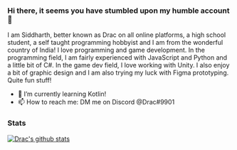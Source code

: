 ### Hi there, it seems you have stumbled upon my humble account 👋

I am Siddharth, better known as Drac on all online platforms, a high school student, a self taught programming hobbyist and I am from the wonderful country of India! I love programming and game development. In the programming field, I am fairly experienced with JavaScript and Python and a little bit of C#. In the game dev field, I love working with Unity. I also enjoy a bit of graphic design and I am also trying my luck with Figma prototyping. Quite fun stuff!

- 🌱 I’m currently learning Kotlin!
- 📫 How to reach me: DM me on Discord @Drac#9901

### Stats

[![Drac's github stats](https://github-readme-stats.vercel.app/api?username=DracTheDino&theme=radical)](https://github.com/anuraghazra/github-readme-stats)
